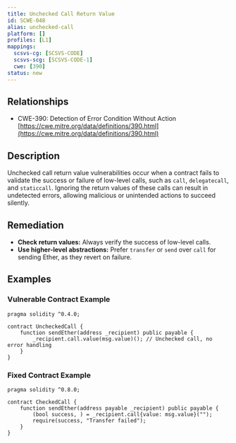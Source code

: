 ```yaml
---
title: Unchecked Call Return Value
id: SCWE-048
alias: unchecked-call
platform: []
profiles: [L1]
mappings:
  scsvs-cg: [SCSVS-CODE]
  scsvs-scg: [SCSVS-CODE-1]
  cwe: [390]
status: new
---
```


## Relationships
- CWE-390: Detection of Error Condition Without Action  
  [https://cwe.mitre.org/data/definitions/390.html](https://cwe.mitre.org/data/definitions/390.html)

## Description
Unchecked call return value vulnerabilities occur when a contract fails to validate the success or failure of low-level calls, such as `call`, `delegatecall`, and `staticcall`. Ignoring the return values of these calls can result in undetected errors, allowing malicious or unintended actions to succeed silently.

## Remediation
- **Check return values:** Always verify the success of low-level calls.  
- **Use higher-level abstractions:** Prefer `transfer` or `send` over `call` for sending Ether, as they revert on failure. 

## Examples

### Vulnerable Contract Example

```solidity
pragma solidity ^0.4.0;

contract UncheckedCall {
    function sendEther(address _recipient) public payable {
        _recipient.call.value(msg.value)(); // Unchecked call, no error handling
    }
}
```
### Fixed Contract Example

```solidity
pragma solidity ^0.8.0;

contract CheckedCall {
    function sendEther(address payable _recipient) public payable {
        (bool success, ) = _recipient.call{value: msg.value}("");
        require(success, "Transfer failed");
    }
}
```
